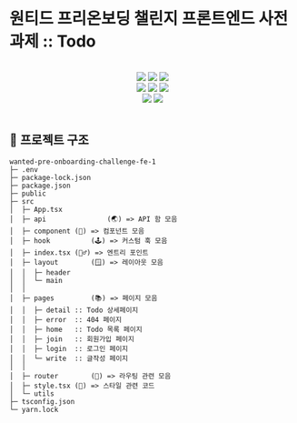 # 원티드 프리온보딩 챌린지 프론트엔드 사전과제 :: Todo

<br>

<div align="center">
	<img src="https://img.shields.io/badge/React-61DAFB?style=flat&logo=React&logoColor=white" />
	<img src="https://img.shields.io/badge/TypeScript-3178C6?style=flat&logo=TypeScript&logoColor=white" />
	<img src="https://img.shields.io/badge/JavaScript-F7DF1E?style=flat&logo=JavaScript&logoColor=white" />
</div>

<div align="center">
  <img src="https://img.shields.io/badge/MUI-007FFF?style=flat&logo=MUI&logoColor=white" />
  <img src="https://img.shields.io/badge/Styled Components-DB7093?style=flat&logo=Styled-Components&logoColor=white" />
  <img src="https://img.shields.io/badge/CSS3-1572B6?style=flat&logo=CSS3&logoColor=white" />
</div>
<div align="center">
	<img src="https://img.shields.io/badge/ESLint-4B32C3?style=flat&logo=ESLint&logoColor=white" />
	<img src="https://img.shields.io/badge/Prettier-F7B93E?style=flat&logo=Prettier&logoColor=white" />
</div>

<br>

## 🌲 프로젝트 구조

```
wanted-pre-onboarding-challenge-fe-1
├─ .env
├─ package-lock.json
├─ package.json
├─ public
├─ src
│  ├─ App.tsx
│  ├─ api				(🌏) => API 함 모음
│  ├─ component (🧩) => 컴포넌트 모음
│  ├─ hook 			(🕹️) => 커스텀 훅 모음
│  ├─ index.tsx (🏃‍♂️) => 엔트리 포인트
│  ├─ layout 		(🪟) => 레이아웃 모음
│  │  ├─ header
│  │  └─ main
│  │
│  ├─ pages 		(📚) => 페이지 모음
│  │  ├─ detail :: Todo 상세페이지
│  │  ├─ error  :: 404 페이지
│  │  ├─ home   :: Todo 목록 페이지
│  │  ├─ join   :: 회원가입 페이지
│  │  ├─ login  :: 로그인 페이지
│  │  └─ write  :: 글작성 페이지
│  │
│  ├─ router		(🚦) => 라우팅 관련 모음
│  ├─ style.tsx (🕺) => 스타일 관련 코드
│  └─ utils
├─ tsconfig.json
└─ yarn.lock

```
